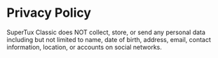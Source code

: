# Privacy Policy

SuperTux Classic does NOT collect, store, or send any personal data including but not limited to name, date of birth, address, email, contact information, location, or accounts on social networks.